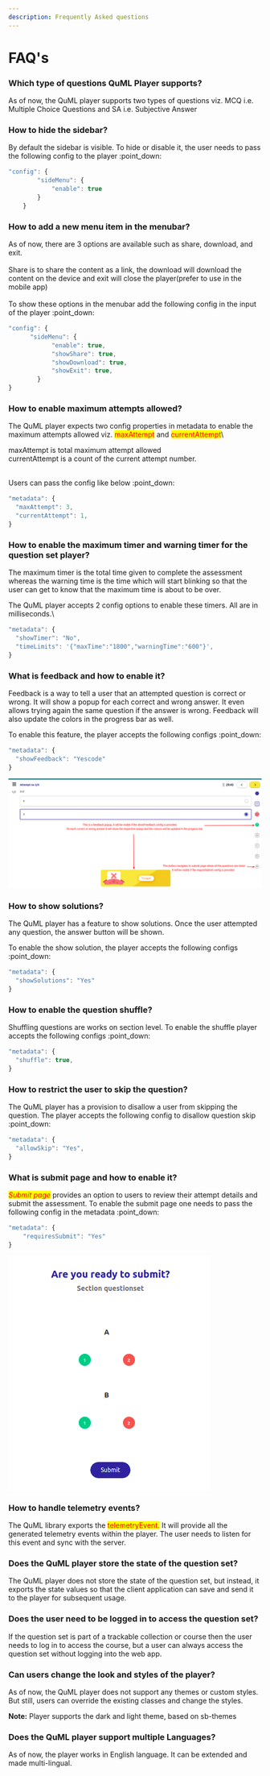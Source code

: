 ```yaml
---
description: Frequently Asked questions
---
```


# FAQ's

### Which type of questions QuML Player supports?

As of now, the QuML player supports two types of questions viz. MCQ i.e. Multiple Choice Questions and SA i.e. Subjective Answer

### How to hide the sidebar?

By default the sidebar is visible. To hide or disable it, the user needs to pass the following config to the player :point\_down:

```typescript
"config": {
        "sideMenu": {
            "enable": true
        }
    }
```

### How to add a new menu item in the menubar?

As of now, there are 3 options are available such as share, download, and exit.\
\
Share is to share the content as a link, the download will download the content on the device and exit will close the player(prefer to use in the mobile app)\
\
To show these options in the menubar add the following config in the input of the player :point\_down:

```typescript
"config": {
      "sideMenu": {
            "enable": true,
            "showShare": true,
            "showDownload": true,
            "showExit": true,
        }
}
```



### How to enable maximum attempts allowed?

The QuML player expects two config properties in metadata to enable the maximum attempts allowed viz. <mark style="color:red;">maxAttempt</mark> and <mark style="color:red;">currentAttempt</mark>\ <mark style="color:red;"></mark>

maxAttempt is total maximum attempt allowed\
currentAttempt is a count of the current attempt number.

\
Users can pass the config like below :point\_down:

```typescript
"metadata": {
  "maxAttempt": 3,
  "currentAttempt": 1,
}
```

### **How to enable the maximum timer and warning timer for the question set player?**

The maximum timer is the total time given to complete the assessment whereas the warning time is the time which will start blinking so that the user can get to know that the maximum time is about to be over.&#x20;

The QuML player accepts 2 config options to enable these timers. All are in milliseconds.\


```typescript
"metadata": {
  "showTimer": "No",
  "timeLimits": '{"maxTime":"1800","warningTime":"600"}',
}
```

### What is feedback and how to enable it?

Feedback is a way to tell a user that an attempted question is correct or wrong. It will show a popup for each correct and wrong answer. It even allows trying again the same question if the answer is wrong. Feedback will also update the colors in the progress bar as well.&#x20;

To enable this feature, the player accepts the following configs :point\_down:

```typescript
"metadata": {
  "showFeedback": "Yescode"
}
```

![Feedback popup](<../../../.gitbook/assets/feedback-popup (2).png>)

### How to show solutions?

The QuML player has a feature to show solutions. Once the user attempted any question, the answer button will be shown.&#x20;

To enable the show solution, the player accepts the following configs :point\_down:

```typescript
"metadata": {
  "showSolutions": "Yes"
}
```

### How to enable the question shuffle?

Shuffling questions are works on section level. To enable the shuffle player accepts the following configs :point\_down:

```typescript
"metadata": {
  "shuffle": true,
}
```

### How to restrict the user to skip the question?

The QuML player has a provision to disallow a user from skipping the question. The player accepts the following config to disallow question skip :point\_down:

```typescript
"metadata": {
  "allowSkip": "Yes",
}
```

###

### What is submit page and how to enable it?

_<mark style="color:red;">Submit page</mark>_ provides an option to users to review their attempt details and submit the assessment. To enable the submit page one needs to pass the following config in the metadata :point\_down:

```typescript
"metadata": {
    "requiresSubmit": "Yes"
}
```

![Submit page with feedback enabled](../../../.gitbook/assets/submit-page.png)

### How to handle telemetry events?

The QuML library exports the <mark style="color:red;">telemetryEvent.</mark> It will provide all the generated telemetry events within the player. The user needs to listen for this event and sync with the server.

### Does the QuML player store the state of the question set?

The QuML player does not store the state of the question set, but instead, it exports the state values so that the client application can save and send it to the player for subsequent usage.



### Does the user need to be logged in to access the question set?

If the question set is part of a trackable collection or course then the user needs to log in to access the course, but a user can always access the question set without logging into the web app.

### Can users change the look and styles of the player?

As of now, the QuML player does not support any themes or custom styles. But still, users can override the existing classes and change the styles.&#x20;

**Note:** Player supports the dark and light theme, based on sb-themes



### Does the QuML player support multiple Languages?

As of now, the player works in English language. It can be extended and made multi-lingual.

